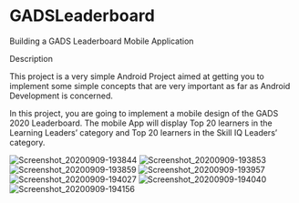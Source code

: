 # GADSLeaderboard

Building a GADS Leaderboard Mobile Application

Description

This project is a very simple Android Project aimed at getting you to implement some simple concepts that are very important as far as Android Development is concerned.

In this project, you are going to implement a mobile design of the GADS 2020 Leaderboard.
The mobile App will display Top 20 learners in the Learning Leaders’ category and Top 20 learners in the Skill IQ Leaders’ category.

![Screenshot_20200909-193844](https://user-images.githubusercontent.com/16517937/92646524-1b1c8b00-f2d6-11ea-981a-38aca2720fa1.png)
![Screenshot_20200909-193853](https://user-images.githubusercontent.com/16517937/92646537-1eb01200-f2d6-11ea-93ae-fb90af1b8b4f.png)
![Screenshot_20200909-193859](https://user-images.githubusercontent.com/16517937/92646540-1f48a880-f2d6-11ea-98b3-313eabcd5283.png)
![Screenshot_20200909-193957](https://user-images.githubusercontent.com/16517937/92646541-1fe13f00-f2d6-11ea-8b97-c132e632c070.png)
![Screenshot_20200909-194027](https://user-images.githubusercontent.com/16517937/92646545-2079d580-f2d6-11ea-9096-0a839d81ad2a.png)
![Screenshot_20200909-194040](https://user-images.githubusercontent.com/16517937/92646546-21126c00-f2d6-11ea-84f8-77b6be6be9a2.png)
![Screenshot_20200909-194156](https://user-images.githubusercontent.com/16517937/92646553-21ab0280-f2d6-11ea-998a-ee5fc2fb5c34.png)

